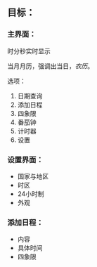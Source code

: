 ## **目标：**

### 主界面：

时分秒实时显示

当月月历，强调出当日，*农历*。

选项：

1. 日期查询
2. 添加日程
3. 四象限
4. 番茄钟
5. 计时器
6. 设置

### 设置界面：

- 国家与地区
- 时区
- 24小时制
- 外观

### 添加日程：

- 内容
- 具体时间
- 四象限

